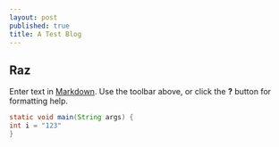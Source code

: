```yaml
---
layout: post
published: true
title: A Test Blog
---
```

## Raz

Enter text in [Markdown](http://daringfireball.net/projects/markdown/). Use the toolbar above, or click the **?** button for formatting help.

```java
static void main(String args) {
int i = "123"
}

```
